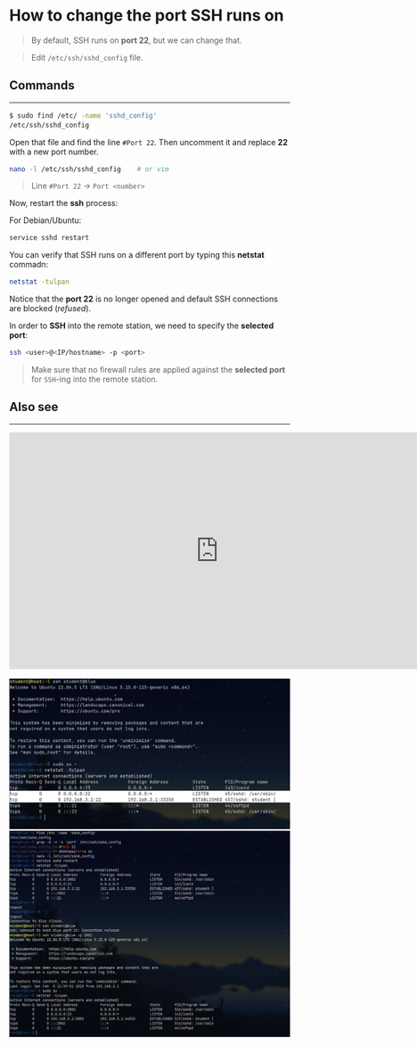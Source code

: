 # How to change the port SSH runs on

> By default, SSH runs on **port 22**, but we can change that.

> Edit `/etc/ssh/sshd_config` file.

## Commands
---


```sh
$ sudo find /etc/ -name 'sshd_config'
/etc/ssh/sshd_config
```


Open that file and find the line `#Port 22`.
Then uncomment it and replace **22** with a new port number.

```sh
nano -l /etc/ssh/sshd_config    # or vim
```

> Line `#Port 22` -> `Port <number>`


Now, restart the **ssh** process:

For Debian/Ubuntu:

```sh
service sshd restart    
```

You can verify that SSH runs on a different port by typing this **netstat** commadn:

```sh
netstat -tulpan
```





Notice that the **port 22** is no longer opened and default SSH connections are blocked (*refused*).


In order to **SSH** into the remote station, we need to specify the **selected port**:

```sh
ssh <user>@<IP/hostname> -p <port>
```


> Make sure that no firewall rules are applied against the **selected port** for `SSH`-ing into the remote station.


## Also see
---

<iframe width="750" height="425" src="https://www.youtube.com/embed/NRH7mOVhHok" title="How to change the SSH port on Linux or Unix servers | VPS Tutorial" frameborder="0" allow="accelerometer; autoplay; clipboard-write; encrypted-media; gyroscope; picture-in-picture; web-share" referrerpolicy="strict-origin-when-cross-origin" allowfullscreen></iframe>

![img](Images/change-SSH-port/img-1.png)
![img](Images/change-SSH-port/img-2.png)










